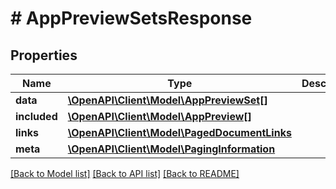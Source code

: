 # # AppPreviewSetsResponse

## Properties

Name | Type | Description | Notes
------------ | ------------- | ------------- | -------------
**data** | [**\OpenAPI\Client\Model\AppPreviewSet[]**](AppPreviewSet.md) |  | 
**included** | [**\OpenAPI\Client\Model\AppPreview[]**](AppPreview.md) |  | [optional] 
**links** | [**\OpenAPI\Client\Model\PagedDocumentLinks**](PagedDocumentLinks.md) |  | 
**meta** | [**\OpenAPI\Client\Model\PagingInformation**](PagingInformation.md) |  | [optional] 

[[Back to Model list]](../../README.md#documentation-for-models) [[Back to API list]](../../README.md#documentation-for-api-endpoints) [[Back to README]](../../README.md)


